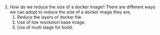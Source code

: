 1. How do we reduce the size of a docker image!!
There are different ways we can adopt to reduce the size of a docker image they are, 
    1. Reduce the layers of docker file.
    2. Use of low resolution base image.
    3. Use of multi stage for build.